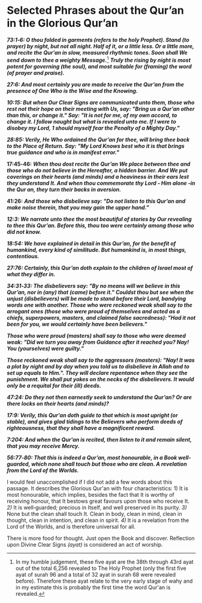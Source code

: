 Selected Phrases about the Qur’an in the Glorious Qur’an
========================================================

***73:1‑6: O thou folded in garments (refers to the holy Prophet). Stand
(to prayer) by night, but not all night. Half of it, or a little less.
Or a little more, and recite the Qur’an in slow, measured rhythmic
tones. Soon shall We send down to thee a weighty Message.***[^1]
***Truly the rising by night is most potent for governing (the soul),
and most suitable for (framing) the word (of prayer and praise).***

***27:6: And most certainly you are made to receive the Qur’an from the
presence of One Who is the Wise and the Knowing.***

***10:15: But when Our Clear Signs are communicated unto them, those who
rest not their hope on their meeting with Us, say: "Bring us a Qur’an
other than this, or change it." Say: "It is not for me, of my own
accord, to change it. I follow naught but what is revealed unto me. If I
were to disobey my Lord, 1 should myself fear the Penalty of a Mighty
Day."***

***28:85: Verily, He Who ordained the Qur’an for thee, will bring thee
back to the Place of Return. Say: "My Lord Knows best who it is that
brings true guidance and who is in manifest error."***

**17:45‑46:** ***When thou dost recite the Qur’an We place between thee
and those who do not believe in the Hereafter, a hidden barrier. And We
put coverings on their hearts (and minds) and a heaviness in their ears
lest they understand It. And when thou commemorate thy Lord ‑ Him alone
‑in the Qur an, they turn their backs in aversion.***

**41:26:** ***And those who disbelieve say: "Do not listen to this
Qur’an and make noise therein, that you may gain the upper hand."***

***12:3: We narrate unto thee the most beautiful of stories by Our
revealing to thee this Qur’an. Before this, thou too were certainly
among those who did not know.***

***18:54: We have explained in detail in this Qur’an, for the benefit of
humankind, every kind of similitude. But humankind is, in most things,
contentious.***

***27:76: Certainly, this Qur’an doth explain to the children of Israel
most of what they differ in.***

***34:31‑33: The disbelievers say: "By no means will we believe in this
Qur’an, nor in (any) that (came) before it." Couldst thou but see when
the unjust (disbelievers) will be made to stand before their Lord,
bandying words one with another. Those who were reckoned weak shall say
to the arrogant ones (those who were proud of themselves and acted as a
chiefs, superpowers, masters, and claimed false sacredness): "Had it not
been for you, we would certainly have been believers."***

***Those who were proud (masters) shall say to those who were deemed
weak: "Did we turn you away from Guidance after it reached you? Nay! You
(yourselves) were guilty."***

***Those reckoned weak shall say to the aggressors (masters): "Nay! It
was a plot by night and by day when you told us to disbelieve in Allah
and to set up equals to Him.". They will declare repentance when they
see the punishment. We shall put yokes on the necks of the disbelievers.
It would only be a requital for their (ill) deeds.***

***47:24: Do they not then earnestly seek to understand the Qur’an? Or
are there locks on their hearts (and minds)?***

***17:9: Verily, this Qur'an doth guide to that which is most upright
(or stable), and gives glad tidings to the Believers who perform deeds
of righteousness, that they shall have a magnificent reward.***

***7:204: And when the Qur'an is recited, then listen to it and remain
silent, that you may receive Mercy.***

***56:77‑80: That this is indeed a Qur’an, most honourable, in a Book
well­guarded, which none shall touch but those who are clean. A
revelation from the Lord of the Worlds.***

I would feel unaccomplished if I did not add a few words about this
passage. It describes the Glorious Qur'an with four characteristics: 1)
It is most honourable, which implies, besides the fact that It is worthy
of receiving honour, that It bestows great favours upon those who
receive It. *2)* It is well‑guarded; precious in Itself, and well
preserved in Its purity. *3)* None but the clean shall touch It. Clean
in body, clean in mind, clean in thought, clean in intention, and clean
in spirit. *4)* It is a revelation from the Lord of the Worlds, and is
therefore universal for all.

There is more food for thought. Just open the Book and discover.
Reflection upon Divine Clear Signs *(ayat)* is considered an act of
worship.

[^1]: In my humble judgement, these five ayat are the 38th through 43rd
ayat out of the total 6,256 revealed to The Holy Prophet (only the first
five ayat of surah 96 and a total of 32 ayat in surah 68 were revealed
before). Therefore these ayat relate to the very early stage of wahy and
in my estimate this is probably the first time the word Qur'an is
revealed.


